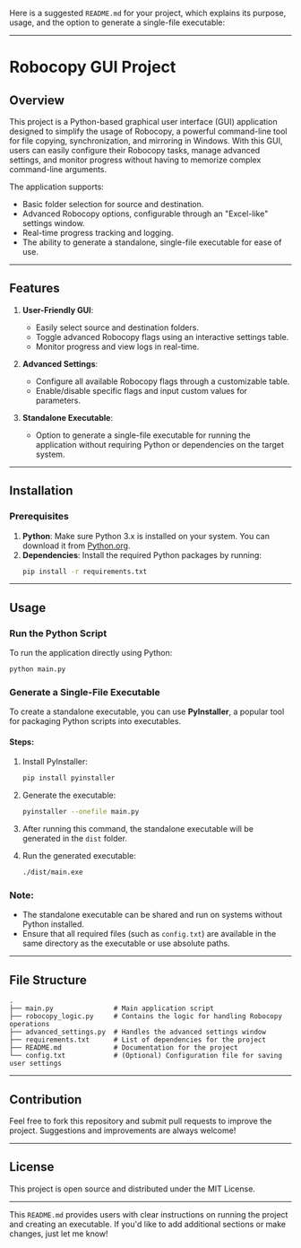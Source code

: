 Here is a suggested `README.md` for your project, which explains its purpose, usage, and the option to generate a single-file executable:

---

# Robocopy GUI Project

## Overview

This project is a Python-based graphical user interface (GUI) application designed to simplify the usage of Robocopy, a powerful command-line tool for file copying, synchronization, and mirroring in Windows. With this GUI, users can easily configure their Robocopy tasks, manage advanced settings, and monitor progress without having to memorize complex command-line arguments.

The application supports:
- Basic folder selection for source and destination.
- Advanced Robocopy options, configurable through an "Excel-like" settings window.
- Real-time progress tracking and logging.
- The ability to generate a standalone, single-file executable for ease of use.

---

## Features

1. **User-Friendly GUI**:
   - Easily select source and destination folders.
   - Toggle advanced Robocopy flags using an interactive settings table.
   - Monitor progress and view logs in real-time.

2. **Advanced Settings**:
   - Configure all available Robocopy flags through a customizable table.
   - Enable/disable specific flags and input custom values for parameters.

3. **Standalone Executable**:
   - Option to generate a single-file executable for running the application without requiring Python or dependencies on the target system.

---

## Installation

### Prerequisites
1. **Python**: Make sure Python 3.x is installed on your system. You can download it from [Python.org](https://www.python.org/).
2. **Dependencies**:
   Install the required Python packages by running:
   ```bash
   pip install -r requirements.txt
   ```

---

## Usage

### Run the Python Script
To run the application directly using Python:
```bash
python main.py
```

### Generate a Single-File Executable
To create a standalone executable, you can use **PyInstaller**, a popular tool for packaging Python scripts into executables.

#### Steps:
1. Install PyInstaller:
   ```bash
   pip install pyinstaller
   ```

2. Generate the executable:
   ```bash
   pyinstaller --onefile main.py
   ```

3. After running this command, the standalone executable will be generated in the `dist` folder.

4. Run the generated executable:
   ```bash
   ./dist/main.exe
   ```

### Note:
- The standalone executable can be shared and run on systems without Python installed.
- Ensure that all required files (such as `config.txt`) are available in the same directory as the executable or use absolute paths.

---

## File Structure

```
.
├── main.py               # Main application script
├── robocopy_logic.py     # Contains the logic for handling Robocopy operations
├── advanced_settings.py  # Handles the advanced settings window
├── requirements.txt      # List of dependencies for the project
├── README.md             # Documentation for the project
└── config.txt            # (Optional) Configuration file for saving user settings
```

---

## Contribution

Feel free to fork this repository and submit pull requests to improve the project. Suggestions and improvements are always welcome!

---

## License

This project is open source and distributed under the MIT License.

---

This `README.md` provides users with clear instructions on running the project and creating an executable. If you'd like to add additional sections or make changes, just let me know!
